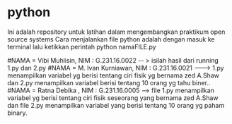 # python
Ini adalah repository untuk latihan dalam mengembangkan praktikum open source systems Cara menjalankan file python adalah dengan masuk ke terminal lalu ketikkan perintah python namaFILE.py

#NAMA = Vibi Muhlisin, NIM : G.231.16.0022 -- > isilah hasil dari running 1.py dan 2.py
#NAMA = M. Ivan Kurniawan, NIM : G.231.16.0021 ---> 1.py menampilkan variabel yg berisi tentang ciri fisik yg bernama zed A.Shaw dan 2.py menampilkan variabel berisi tentang 10 orang yg tahu biner..
#NAMA = Ratna Debika , NIM : G.231.16.0005 —-> file 1.py menampilkan variabel yg berisi tentang ciri fisik seseorang yang bernama zed A.Shaw dan file 2.py menampilkan variabel yang berisi tentang 10 orang yg paham binary.
